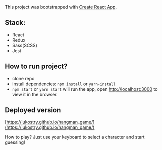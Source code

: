 This project was bootstrapped with [Create React App](https://github.com/facebookincubator/create-react-app).

## Stack:

- React
- Redux
- Sass(SCSS)
- Jest

## How to run project?

- clone repo
- install dependencies: `npm install` or `yarn-install`
- `npm start` or `yarn start` will run the app, open [http://localhost:3000](http://localhost:3000) to view it in the browser.

## Deployed version

 [https://lukostry.github.io/hangman_game/](https://lukostry.github.io/hangman_game/)

 How to play? Just use your keyboard to select a character and start guessing!
